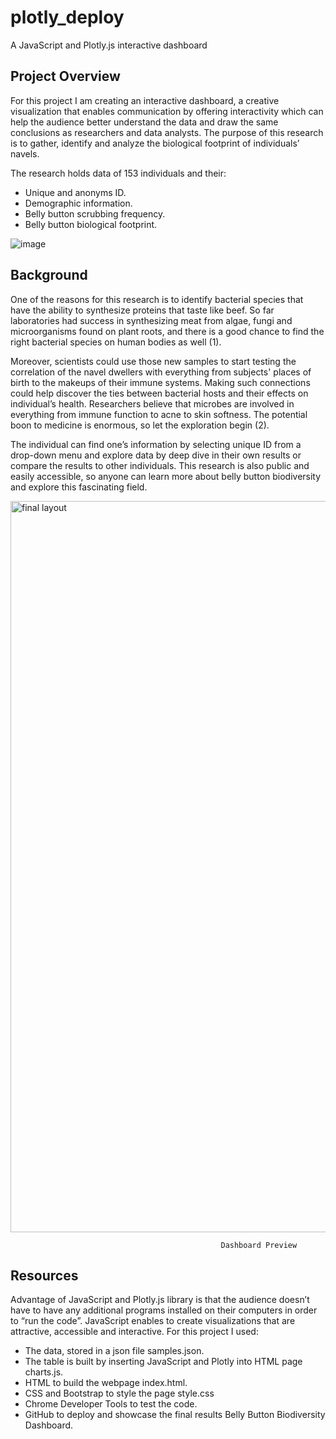 # plotly_deploy

A JavaScript and Plotly.js interactive dashboard

## Project Overview
For this project I am creating an interactive dashboard, a creative visualization that enables communication by offering interactivity which can help the audience better understand the data and draw the same conclusions as researchers and data analysts. The purpose of this research is to gather, identify and analyze the biological footprint of individuals’ navels.

The research holds data of 153 individuals and their:

- Unique and anonyms ID.
- Demographic information.
- Belly button scrubbing frequency.
- Belly button biological footprint.

![image](https://user-images.githubusercontent.com/99419112/168945589-cf3fc945-f9e9-4fff-b339-6a15589640cf.png)

## Background

One of the reasons for this research is to identify bacterial species that have the ability to synthesize proteins that taste like beef. So far laboratories had success in synthesizing meat from algae, fungi and microorganisms found on plant roots, and there is a good chance to find the right bacterial species on human bodies as well (1).

Moreover, scientists could use those new samples to start testing the correlation of the navel dwellers with everything from subjects' places of birth to the makeups of their immune systems. Making such connections could help discover the ties between bacterial hosts and their effects on individual’s health. Researchers believe that microbes are involved in everything from immune function to acne to skin softness. The potential boon to medicine is enormous, so let the exploration begin (2).

The individual can find one’s information by selecting unique ID from a drop-down menu and explore data by deep dive in their own results or compare the results to other individuals. This research is also public and easily accessible, so anyone can learn more about belly button biodiversity and explore this fascinating field.

<img width="1170" alt="final layout " src="https://user-images.githubusercontent.com/99419112/168945883-56ba9b24-9d6d-421a-9236-5bb2f549598d.png">

                                                   Dashboard Preview
                                                   
## Resources

Advantage of JavaScript and Plotly.js library is that the audience doesn’t have to have any additional programs installed on their computers in order to “run the code”. JavaScript enables to create visualizations that are attractive, accessible and interactive. For this project I used:

- The data, stored in a json file samples.json.
- The table is built by inserting JavaScript and Plotly into HTML page charts.js.
- HTML to build the webpage index.html.
- CSS and Bootstrap to style the page style.css
- Chrome Developer Tools to test the code.
- GitHub to deploy and showcase the final results Belly Button Biodiversity Dashboard.
